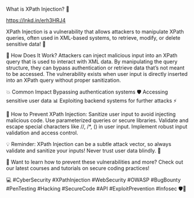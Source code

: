 

What is XPath Injection? 🚨

https://lnkd.in/erh3HRJ4

XPath Injection is a vulnerability that allows attackers to manipulate XPath queries, often used in XML-based systems, to retrieve, modify, or delete sensitive data! 🔐

🧐 How Does It Work?
 Attackers can inject malicious input into an XPath query that is used to interact with XML data. By manipulating the query structure, they can bypass authentication or retrieve data that’s not meant to be accessed. The vulnerability exists when user input is directly inserted into an XPath query without proper sanitization.
 
💥 Common Impact
Bypassing authentication systems 🛡️
Accessing sensitive user data 📊
Exploiting backend systems for further attacks ⚡

🔧 How to Prevent XPath Injection:
Sanitize user input to avoid injecting malicious code.
Use parameterized queries or secure libraries.
Validate and escape special characters like //, /*, () in user input.
Implement robust input validation and access control.

💡 Reminder: XPath Injection can be a subtle attack vector, so always validate and sanitize your inputs! Never trust user data blindly. 🚫

🔎 Want to learn how to prevent these vulnerabilities and more? Check out our latest courses and tutorials on secure coding practices! 



💻
#CyberSecurity #XPathInjection #WebSecurity #OWASP #BugBounty #PenTesting #Hacking #SecureCode #API #ExploitPrevention #Infosec 🛡️🚀